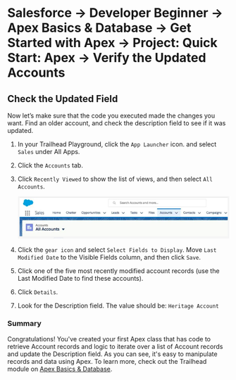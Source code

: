 # Salesforce -> Developer Beginner -> Apex Basics & Database -> Get Started with Apex -> Project: Quick Start: Apex -> Verify the Updated Accounts

## Check the Updated Field

Now let’s make sure that the code you executed made the changes you want. Find an older account, and check the description field to see if it was updated.

1. In your Trailhead Playground, click the `App Launcher` icon. and select `Sales` under All Apps.
2. Click the `Accounts` tab.
3. Click `Recently Viewed` to show the list of views, and then select `All Accounts`.

    ![The Accounts tab is in the Sales app. It includes a number of list views including the All Accounts list view.](/Developer-Beginner/Apex-Basics-and-Database/Get-Started-with-Apex/Project-Quick-Start-Apex/Verify-the-Updated-Accounts/assets/all-accounts-list-view.png)

4. Click the `gear icon` and select `Select Fields to Display`. Move `Last Modified Date` to the Visible Fields column, and then click `Save`.
5. Click one of the five most recently modified account records (use the Last Modified Date to find these accounts).
6. Click `Details`.
7. Look for the Description field. The value should be: `Heritage Account`

### Summary

Congratulations! You've created your first Apex class that has code to retrieve Account records and logic to iterate over a list of Account records and update the Description field. As you can see, it's easy to manipulate records and data using Apex. To learn more, check out the Trailhead module on [Apex Basics & Database](https://developer.salesforce.com/trailhead/module/apex_database).
